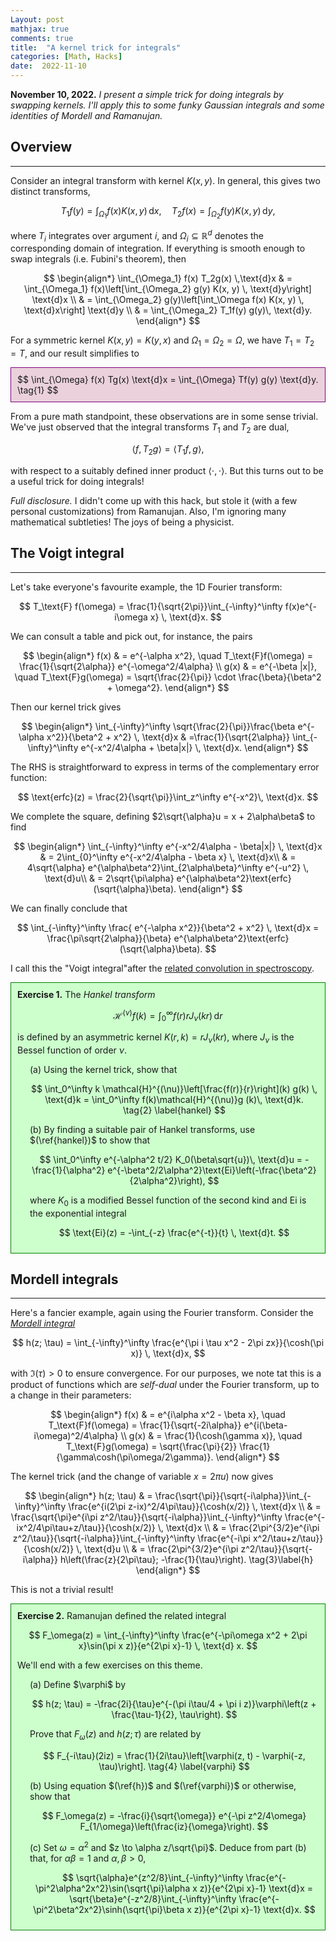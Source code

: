 ```yaml
---
Layout: post
mathjax: true
comments: true
title:  "A kernel trick for integrals"
categories: [Math, Hacks]
date:  2022-11-10
---
```


**November 10, 2022.** *I present a simple trick for doing integrals by swapping
  kernels. I'll apply this to some funky Gaussian integrals and some
  identities of Mordell and Ramanujan.*

## Overview
---

Consider an integral transform with kernel $K(x, y)$.
In general, this gives two distinct transforms,

$$
T_1f(y) = \int_{\Omega_1} f(x) K(x, y) \, \text{d}x, \quad T_2f(x) = \int_{\Omega_2} f(y) K(x, y) \, \text{d}y,
$$

where $T_i$ integrates over argument $i$, and $\Omega_i \subseteq \mathbb{R}^d$ denotes the
corresponding domain of integration.
If everything is smooth enough to swap integrals (i.e. Fubini's theorem), then

$$
\begin{align*}
\int_{\Omega_1} f(x) T_2g(x) \,\text{d}x & = \int_{\Omega_1}
f(x)\left[\int_{\Omega_2} g(y) K(x, y) \, \text{d}y\right] \text{d}x \\
& = \int_{\Omega_2}
g(y)\left[\int_\Omega f(x) K(x, y) \, \text{d}x\right] \text{d}y \\
& = \int_{\Omega_2} T_1f(y) g(y)\, \text{d}y.
\end{align*}
$$

For a symmetric kernel $K(x, y) = K(y, x)$ and $\Omega_1 = \Omega_2
= \Omega$, we have $T_1 = T_2 = T$, and our result simplifies to

<div style="background-color: #EAD1DC ; padding: 10px; border: 1px solid purple;">
$$
\int_{\Omega} f(x) Tg(x) \text{d}x = \int_{\Omega} Tf(y) g(y)
\text{d}y. \tag{1}
$$
</div>

From a pure math standpoint, these observations are in some sense
trivial. We've just observed that the integral transforms
$T_1$ and $T_2$ are dual,

$$
\langle f, T_2 g\rangle = \langle T_1 f, g\rangle,
$$

with respect to a suitably defined inner product $\langle \cdot, \cdot\rangle$.
But this turns out to be a useful trick for doing integrals!

*Full disclosure.* I didn't come up with this hack, but stole it
(with a few personal customizations) from Ramanujan.
Also, I'm ignoring many mathematical subtleties! The joys of
being a physicist.

## The Voigt integral
---

Let's take everyone's favourite example, the 1D Fourier transform:

$$
T_\text{F} f(\omega) = \frac{1}{\sqrt{2\pi}}\int_{-\infty}^\infty
f(x)e^{-i\omega x} \, \text{d}x.
$$

We can consult a table and pick out, for instance, the pairs

$$
\begin{align*}
f(x) & = e^{-\alpha x^2}, \quad T_\text{F}f(\omega) =
\frac{1}{\sqrt{2\alpha}} e^{-\omega^2/4\alpha} \\
g(x) & = e^{-\beta |x|}, \quad T_\text{F}g(\omega) =
\sqrt{\frac{2}{\pi}} \cdot \frac{\beta}{\beta^2 + \omega^2}.
\end{align*}
$$

Then our kernel trick gives

$$
\begin{align*}
\int_{-\infty}^\infty \sqrt{\frac{2}{\pi}}\frac{\beta e^{-\alpha x^2}}{\beta^2 + x^2} \,
\text{d}x
& =\frac{1}{\sqrt{2\alpha}} \int_{-\infty}^\infty e^{-x^2/4\alpha + \beta|x|} \, \text{d}x.
\end{align*}
$$

The RHS is straightforward to express in terms of the complementary error
function:

$$
\text{erfc}(z) = \frac{2}{\sqrt{\pi}}\int_z^\infty e^{-x^2}\, \text{d}x.
$$

We complete the square, defining $2\sqrt{\alpha}u = x +
2\alpha\beta$ to find

$$
\begin{align*}
\int_{-\infty}^\infty e^{-x^2/4\alpha - \beta|x|} \, \text{d}x
& = 2\int_{0}^\infty e^{-x^2/4\alpha - \beta x} \, \text{d}x\\
& = 4\sqrt{\alpha} e^{\alpha\beta^2}\int_{2\alpha\beta}^\infty
e^{-u^2} \, \text{d}u\\
& = 2\sqrt{\pi\alpha} e^{\alpha\beta^2}\text{erfc}(\sqrt{\alpha}\beta).
\end{align*}
$$

We can finally conclude that 

$$
\int_{-\infty}^\infty \frac{ e^{-\alpha
x^2}}{\beta^2 + x^2} \, \text{d}x = \frac{\pi\sqrt{2\alpha}}{\beta} e^{\alpha\beta^2}\text{erfc}(\sqrt{\alpha}\beta).
$$

I call this the
"Voigt integral"after
the
[related convolution in spectroscopy](https://en.wikipedia.org/wiki/Voigt_profile).

<div style="background-color: #cfc ; padding: 10px; border: 1px solid green;">
<b>Exercise 1.</b> The <i>Hankel transform</i>

$$
\mathcal{H}^{(\nu)}f(k) = \int_0^\infty f(r) rJ_\nu(kr) \, \text{d}r
$$

is defined by an asymmetric
kernel $K(r, k) = rJ_\nu(kr)$, where $J_\nu$ is the Bessel function of
order $\nu$. <br>

<span style="padding-left: 20px; display:block">
(a) Using the kernel trick, show that

$$
\int_0^\infty k \mathcal{H}^{(\nu)}\left[\frac{f(r)}{r}\right](k) g(k)
\, \text{d}k = \int_0^\infty f(k)\mathcal{H}^{(\nu)}g (k)\,
\text{d}k. \tag{2} \label{hankel}
$$

(b) By finding a suitable pair of Hankel transforms, use
$(\ref{hankel})$ to show that

$$
\int_0^\infty e^{-\alpha^2 t/2} K_0(\beta\sqrt{u})\, \text{d}u =
-\frac{1}{\alpha^2} e^{-\beta^2/2\alpha^2}\text{Ei}\left(-\frac{\beta^2}{2\alpha^2}\right),
$$

where $K_0$ is a modified Bessel function of the second kind and
$\text{Ei}$ is the exponential integral

$$
\text{Ei}(z) = -\int_{-z} \frac{e^{-t}}{t} \, \text{d}t.
$$

</span>
</div>

## Mordell integrals
---

Here's a fancier example, again using the Fourier transform.
Consider the [*Mordell integral*](https://webpages.charlotte.edu/aroy15/image/drz5-err.pdf)

$$
h(z; \tau) = \int_{-\infty}^\infty \frac{e^{\pi i \tau x^2 - 2\pi
zx}}{\cosh(\pi x)} \, \text{d}x,
$$

with $\Im(\tau) > 0$ to ensure convergence.
For our purposes, we note tat this is a product of functions which are *self-dual* under
the Fourier transform, up to a change in their parameters:

$$
\begin{align*}
f(x) & = e^{i\alpha x^2 - \beta x}, \quad T_\text{F}f(\omega) =
\frac{1}{\sqrt{-2i\alpha}} e^{i(\beta-i\omega)^2/4\alpha} \\
g(x) & = \frac{1}{\cosh(\gamma x)}, \quad T_\text{F}g(\omega) =
\sqrt{\frac{\pi}{2}} \frac{1}{\gamma\cosh(\pi\omega/2\gamma)}.
\end{align*}
$$

The kernel trick (and the change of variable $x = 2\pi u$) now gives

$$
\begin{align*}
h(z; \tau) & = \frac{\sqrt{\pi}}{\sqrt{-i\alpha}}\int_{-\infty}^\infty
\frac{e^{i(2\pi z-ix)^2/4\pi\tau}}{\cosh(x/2)} \, \text{d}x \\
& = \frac{\sqrt{\pi}e^{i\pi z^2/\tau}}{\sqrt{-i\alpha}}\int_{-\infty}^\infty
\frac{e^{-ix^2/4\pi\tau+z/\tau}}{\cosh(x/2)} \, \text{d}x \\
& = \frac{2\pi^{3/2}e^{i\pi z^2/\tau}}{\sqrt{-i\alpha}}\int_{-\infty}^\infty
\frac{e^{-i\pi x^2/\tau+z/\tau}}{\cosh(x/2)} \, \text{d}u \\
& = \frac{2\pi^{3/2}e^{i\pi z^2/\tau}}{\sqrt{-i\alpha}} h\left(\frac{z}{2\pi\tau};
-\frac{1}{\tau}\right). \tag{3}\label{h}
\end{align*}
$$

This is not a trivial result!

<div style="background-color: #cfc ; padding: 10px; border: 1px solid green;">
<b>Exercise 2.</b> Ramanujan defined the related integral

$$
F_\omega(z) = \int_{-\infty}^\infty \frac{e^{-\pi\omega x^2 + 2\pi
x}\sin(\pi x z)}{e^{2\pi x}-1} \, \text{d} x.
$$

We'll end with a few exercises on this theme. <br>

<span style="padding-left: 20px; display:block">
(a) Define $\varphi$ by

$$
h(z; \tau) = -\frac{2i}{\tau}e^{-(\pi i\tau/4 + \pi i
z)}\varphi\left(z + \frac{\tau-1}{2}, \tau\right).
$$

Prove that $F_\omega(z)$ and $h(z; \tau)$ are
related by

$$
F_{-i\tau}(2iz) =
\frac{1}{2i\tau}\left[\varphi(z, t) - \varphi(-z, \tau)\right]. \tag{4} \label{varphi}
$$

(b) Using equation $(\ref{h})$ and $(\ref{varphi})$ or otherwise, show that

$$
F_\omega(z) = -\frac{i}{\sqrt{\omega}} e^{-\pi z^2/4\omega} F_{1/\omega}\left(\frac{iz}{\omega}\right).
$$

(c) Set $\omega = \alpha^2$ and $z \to \alpha
z/\sqrt{\pi}$.
Deduce from part (b) that, for $\alpha\beta = 1$ and $\alpha, \beta > 0$,

$$
\sqrt{\alpha}e^{z^2/8}\int_{-\infty}^\infty
\frac{e^{-\pi^2\alpha^2x^2}\sin(\sqrt{\pi}\alpha x z)}{e^{2\pi x}-1} \text{d}x = \sqrt{\beta}e^{-z^2/8}\int_{-\infty}^\infty
\frac{e^{-\pi^2\beta^2x^2}\sinh(\sqrt{\pi}\beta x z)}{e^{2\pi x}-1} \text{d}x.
$$
</span>
</div>
